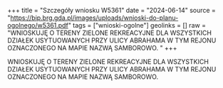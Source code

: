 +++
title = "Szczegóły wniosku W5361"
date = "2024-06-14"
source = "https://bip.brg.gda.pl/images/uploads/wnioski-do-planu-ogolnego/w5361.pdf"
tags = ["wnioski-ogolne"]
geolinks = []
raw = "WNIOSKUJĘ O TERENY ZIELONE REKREACYJNE DLA WSZYSTKICH DZIAŁEK USYTUOWANYCH PRZY ULICY ABRAHAMA W TYM REJONU OZNACZONEGO NA MAPIE NAZWĄ SAMBOROWO. "
+++

WNIOSKUJĘ O TERENY ZIELONE REKREACYJNE DLA WSZYSTKICH DZIAŁEK
USYTUOWANYCH PRZY ULICY ABRAHAMA W TYM REJONU OZNACZONEGO NA MAPIE NAZWĄ
SAMBOROWO.



